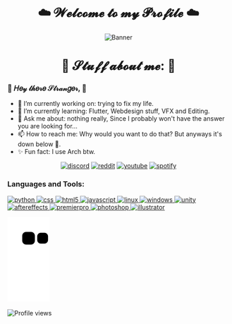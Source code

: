<h1 align="center">☁️ 𝓦𝓮𝓵𝓬𝓸𝓶𝓮 𝓽𝓸 𝓶𝔂 𝓟𝓻𝓸𝓯𝓲𝓵𝓮 ☁️</h1>

<div align="center">
<img src="https://github.com/A2uma0/A2uma0/raw/main/banner1.gif" alt="Banner">
</div>

<h1 align="center">🤍 𝓢𝓽𝓾𝓯𝓯 𝓪𝓫𝓸𝓾𝓽 𝓶𝓮: 🤍</h1>

### 🌙 𝐻𝑒𝓎 𝓉𝒽𝑒𝓇𝑒 𝒮𝓉𝓇𝒶𝓃𝑔𝑒𝓇, 🌙

- 🔭 I’m currently working on: trying to fix my life.
- 🌱 I’m currently learning: Flutter, Webdesign stuff, VFX and Editing.								
- 💬 Ask me about: nothing really, Since I probably won't have the answer you are looking for...
- 📫 How to reach me: Why would you want to do that? But anyways it's down below 👀.
- ✨ Fun fact: I use Arch btw.

<p align="center">
    <a href="https://www.a2uma.club/Discord"><img src="https://img.icons8.com/nolan/64/discord-logo.png" alt="discord"/></a>
    <a href="https://www.reddit.com/user/A2uma0"><img src="https://img.icons8.com/nolan/64/reddit.png" alt="reddit"/></a>
    <a href="https://www.youtube.com/channel/UCyft-5rikPosrVwyNmPTohg"><img src="https://img.icons8.com/nolan/64/youtube-play.png" alt="youtube"/></a>
    <a href="https://open.spotify.com/track/6MwjuU4eG0nStUUnlGwhCr?si=81e90956ab7446d8"><img src="https://img.icons8.com/nolan/64/spotify.png" alt="spotify"/></a>
</p>

<h3 align="left">Languages and Tools:</h3>
<a href="https://www.python.org" target="_blank"> <img src="https://img.icons8.com/nolan/64/python.png" alt="python" width="50" height="50"/> </a>
<a href="https://www.w3schools.com/css/" target="_blank"> <img src="https://img.icons8.com/nolan/64/css-filetype.png" alt="css" width="50" height="50"/> </a>
<a href="https://www.w3.org/html/" target="_blank"> <img src="https://img.icons8.com/nolan/64/html-5.png" alt="html5" width="50" height="50"/> </a>
<a href="https://developer.mozilla.org/en-US/docs/Web/JavaScript" target="_blank"> <img src="https://img.icons8.com/nolan/64/javascript.png" alt="javascript" width="50" height="50"/> </a>
<a href="https://www.linux.org/" target="_blank"> <img src="https://img.icons8.com/nolan/64/linux--v1.png" alt="linux" width="50" height="50"/> </a>
<a href="https://www.microsoft.com/" target="_blank"> <img src="https://img.icons8.com/nolan/64/windows-10.png" alt="windows" width="50" height="50"/> </a>
<a href="https://unity.com/" target="_blank"> <img src="https://img.icons8.com/nolan/64/unity.png" alt="unity" width="50" height="50"/> </a>
<a href="https://www.adobe.com/uk/products/aftereffects.html" target="_blank"> <img src="https://img.icons8.com/nolan/64/adobe-after-effects.png" alt="aftereffects" width="50" height="50"/> </a>
<a href="https://www.adobe.com/uk/products/premiere.html" target="_blank"> <img src="https://img.icons8.com/nolan/64/adobe-premiere-pro.png" alt="premierpro" width="50" height="50"/> </a>
<a href="https://www.photoshop.com/en" target="_blank"> <img src="https://img.icons8.com/nolan/64/adobe-photoshop.png" alt="photoshop" width="50" height="50"/> </a>
<a href="https://www.adobe.com/uk/products/illustrator.html" target="_blank"> <img src="https://img.icons8.com/nolan/64/adobe-illustrator.png" alt="illustrator" width="50" height="50"/> </a>
</p>


<a href="https://a2uma.club/" target="_blank"><img src="https://github.com/rafaballerini/rafaballerini/blob/output/github-contribution-grid-snake.svg" alt="snake"></a>


![Profile views](https://gpvc.arturio.dev/A2uma0)
